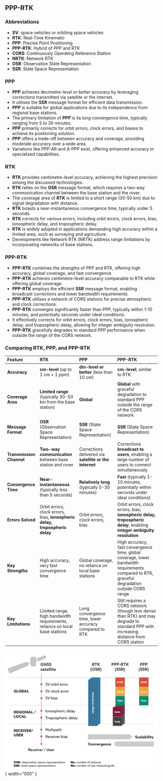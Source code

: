 ## PPP-RTK

### Abbreviations

- **SV**: space vehicles or orbiting space vehicles
- **RTK**: Real-Time Kinematic
- **PPP**: Precise Point Positioning
- **PPP-RTK**: Hybrid of PPP and RTK
- **CORS**: Continuously Operating Reference Station
- **NRTK**: Network RTK
- **OSR**: Observation State Representation
- **SSR**: State Space Representation

### PPP

- **PPP** achieves decimetre-level or better accuracy by leveraging corrections transmitted via satellite or the internet.
- It utilises the **SSR** message format for efficient data transmission.
- **PPP** is suitable for global applications due to its independence from regional base stations.
- The primary limitation of **PPP** is its long convergence time, typically ranging from 5 to 30 minutes.
- **PPP** primarily corrects for orbit errors, clock errors, and biases to achieve its positioning solution.
- **PPP** offers a trade-off between accuracy and coverage, providing moderate accuracy over a wide area.
- Variations like PPP-AR and A-PPP exist, offering enhanced accuracy or specialized capabilities.

### RTK

- **RTK** provides centimetre-level accuracy, achieving the highest precision among the discussed technologies.
- **RTK** relies on the **OSR** message format, which requires a two-way communication channel between the base station and the rover.
- The coverage area of **RTK** is limited to a short range (30-50 km) due to signal degradation with distance.
- **RTK** boasts a near-instantaneous convergence time, typically under 5 seconds.
- **RTK** corrects for various errors, including orbit errors, clock errors, bias, ionospheric delay, and tropospheric delay.
- **RTK** is widely adopted in applications demanding high accuracy within a limited area, such as surveying and agriculture.
- Developments like Network RTK (NRTK) address range limitations by incorporating networks of base stations.

### PPP-RTK

- **PPP-RTK** combines the strengths of PPP and RTK, offering high accuracy, global coverage, and fast convergence.
- **PPP-RTK** achieves centimetre-level accuracy comparable to RTK while offering global coverage.
- **PPP-RTK** employs the efficient **SSR** message format, enabling broadcast corrections and lower bandwidth requirements.
- **PPP-RTK** utilises a network of CORS stations for precise atmospheric and clock corrections.
- **PPP-RTK** converges significantly faster than PPP, typically within 1-10 minutes, and potentially seconds under ideal conditions.
- It effectively corrects for orbit errors, clock errors, bias, ionospheric delay, and tropospheric delay, allowing for integer ambiguity resolution.
- **PPP-RTK** gracefully degrades to standard PPP performance when outside the range of the CORS network.

### Comparing RTK, PPP, and PPP-RTK

| Feature                  | RTK                                                                         | PPP                                                     | PPP-RTK                                                                                                                                      |
| :----------------------- | :-------------------------------------------------------------------------- | :------------------------------------------------------ | :------------------------------------------------------------------------------------------------------------------------------------------- |
| **Accuracy**             | **cm-level** (up to 1 cm + 1 ppm)                                           | **dm-level or better** (less than 10 cm)                | **cm-level**, similar to RTK                                                                                                                 |
| **Coverage Area**        | **Limited range** (typically 30-50 km from the base station)                | **Global**                                              | **Global** with graceful degradation to standard PPP outside the range of the CORS network                                                   |
| **Message Format**       | **OSR** (Observation Space Representation)                                  | **SSR** (State Space Representation)                    | **SSR** (State Space Representation)                                                                                                         |
| **Transmission Channel** | **Two-way communication** between base station and rover                    | Corrections delivered via **satellite or the internet** | Corrections **broadcast to users**, enabling a large number of users to connect simultaneously                                               |
| **Convergence Time**     | **Near-instantaneous** (typically less than 5 seconds)                      | **Relatively long** (typically 5-30 minutes)            | **Fast** (typically 1-10 minutes, potentially within seconds under ideal conditions)                                                         |
| **Errors Solved**        | Orbit errors, clock errors, bias, **ionospheric delay, tropospheric delay** | Orbit errors, clock errors, bias                        | Orbit errors, clock errors, bias, **ionospheric delay, tropospheric delay**, enabling **integer ambiguity resolution**                       |
| **Key Strengths**        | High accuracy, very fast convergence time                                   | Global coverage, no reliance on local base stations     | High accuracy, fast convergence time, global coverage, lower bandwidth requirements compared to RTK, graceful degradation outside CORS range |
| **Key Limitations**      | Limited range, high bandwidth requirements, reliance on local base stations | Long convergence time, lower accuracy compared to RTK   | Still requires a CORS network (though less dense than RTK) and may degrade to standard PPP with increasing distance from CORS station        |

![difference in message format and resolved errors](../../../images/message-format.png){ width="500" }
